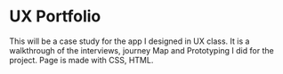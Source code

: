 # UX Portfolio

This will be a case study for the app I designed in UX class.
It is a walkthrough of the interviews, journey Map and Prototyping I did for the project.
Page is made with CSS, HTML.
